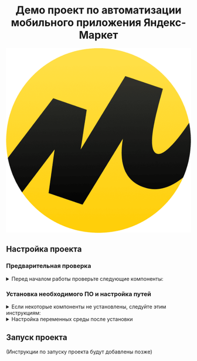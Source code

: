 <h1 align="center">Демо проект по автоматизации мобильного приложения <strong>Яндекс-Маркет</strong></h1>

<p align="center">
  <img src=".github/logo/logo.png" alt="Яндекс-Маркет">
</p>

## Настройка проекта

### Предварительная проверка

<details>
<summary>Перед началом работы проверьте следующие компоненты:</summary>

#### Проверка установленных компонентов

Откройте терминал (на macOS) или командную строку/PowerShell (на Windows) и выполните следующие команды:

```bash
java -version       # Проверка Java
node -v             # Проверка Node.js
npm -v              # Проверка NPM
appium -v           # Проверка Appium
adb version         # Проверка Android Debug Bridge
echo $ANDROID_HOME  # Проверка пути Android SDK (macOS)
echo $JAVA_HOME     # Проверка пути Java JDK (macOS)
echo %ANDROID_HOME% # Проверка пути Android SDK (Windows)
echo %JAVA_HOME%    # Проверка пути Java JDK (Windows)
```

</details>

### Установка необходимого ПО и настройка путей

<details>
<summary>Если некоторые компоненты не установлены, следуйте этим инструкциям:</summary>

1. **Java Development Kit (JDK):** [Скачайте и установите JDK](https://www.oracle.com/java/technologies/javase/jdk17-archive-downloads.html)
2. **Node.js и NPM:** [Скачайте и установите Node.js (включает NPM)](https://nodejs.org/en/)
3. **Android Studio:** [Скачайте и установите Android Studio](https://developer.android.com/studio)
4. **Appium:** В терминале выполните команду `npm install -g appium`

</details>

<details>
<summary>Настройка переменных среды после установки</summary>

#### Для macOS:

Добавьте следующие строки в файл `.zshrc` (если используете zsh) или `.bash_profile` (если используете Bash), затем перезапустите терминал:

```bash
export ANDROID_HOME=$HOME/Library/Android/sdk
export PATH="$PATH:$ANDROID_HOME/emulator:$ANDROID_HOME/tools:$ANDROID_HOME/tools/bin:$ANDROID_HOME/platform-tools"
export JAVA_HOME=$(/usr/libexec/java_home -v 17)
```

Для применения изменений выполните в терминале:

```bash
source ~/.zshrc  # Для zsh
source ~/.bash_profile  # Для Bash
```

#### Для Windows:

Настройте переменные среды через системный интерфейс:

1. Откройте "Системные настройки" > "Дополнительные параметры системы" > "Переменные среды".
2. Создайте новую переменную среды `ANDROID_HOME` и установите её значение, например, `C:\Users\YOUR_USERNAME\AppData\Local\Android\Sdk`.
3. Добавьте пути к инструментам Android SDK в переменную среды `Path`.

Или временно установите переменные среды в командной строке (эти изменения будут действовать только в открытом окне командной строки):

```cmd
set ANDROID_HOME=C:\Users\YOUR_USERNAME\AppData\Local\Android\Sdk
set JAVA_HOME=C:\Path\To\Your\JDK17
set PATH=%PATH%;%ANDROID_HOME%\emulator;%ANDROID_HOME%\tools;%ANDROID_HOME%\tools\bin;%ANDROID_HOME%\platform-tools
```

Перезапустите командную строку или PowerShell, чтобы изменения вступили в силу.

</details>

## Запуск проекта

(Инструкции по запуску проекта будут добавлены позже)